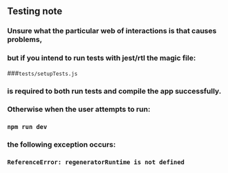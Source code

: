## Testing note 
### Unsure what the particular web of interactions is that causes problems,
### but if you intend to run tests with jest/rtl the magic file:
###```tests/setupTests.js```
### is required to both run tests and compile the app successfully.
### Otherwise when the user attempts to run:
### ```npm run dev```
### the following exception occurs:
### ```ReferenceError: regeneratorRuntime is not defined```